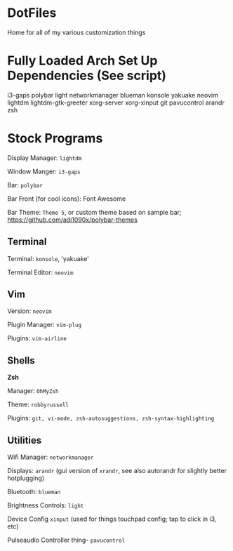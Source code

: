 # DotFiles

Home for all of my various customization things

# Fully Loaded Arch Set Up Dependencies (See script)

i3-gaps polybar light networkmanager blueman konsole yakuake neovim lightdm lightdm-gtk-greeter xorg-server xorg-xinput git pavucontrol arandr zsh

# Stock Programs

Display Manager: `lightdm`

Window Manger: `i3-gaps`

Bar: `polybar`

Bar Front (for cool icons): Font Awesome

Bar Theme: `Theme 5`, or custom theme based on sample bar; https://github.com/adi1090x/polybar-themes

## Terminal

Terminal: `konsole`, 'yakuake'

Terminal Editor: `neovim`

## Vim

Version: `neovim`

Plugin Manager: `vim-plug`

Plugins: `vim-airline`

## Shells

__Zsh__

Manager: `OhMyZsh`

Theme: `robbyrussell`

Plugins: `git, vi-mode, zsh-autosuggestions, zsh-syntax-highlighting`

## Utilities
Wifi Manager: `networkmanager`

Displays: `arandr` (gui version of `xrandr`, see also autorandr for slightly better hotplugging) 

Bluetooth: `blueman`

Brightness Controls: `light`

Device Config `xinput` (used for things touchpad config; tap to click in i3, etc)

Pulseaudio Controller thing- `pavucontrol`

